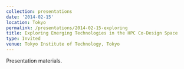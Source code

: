 ```yaml
---
collection: presentations
date: '2014-02-15'
location: Tokyo
permalink: /presentations/2014-02-15-exploring
title: Exploring Emerging Technologies in the HPC Co-Design Space
type: Invited
venue: Tokyo Institute of Technology, Tokyo
---
```


Presentation materials.
